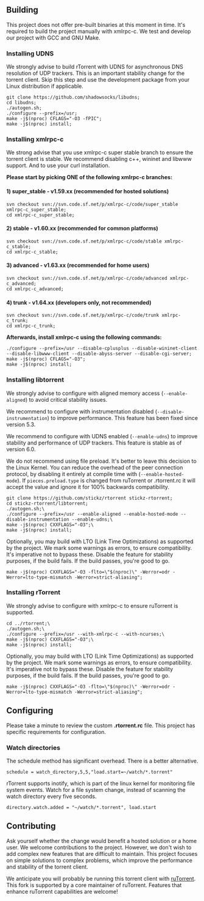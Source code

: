 ## Building
This project does not offer pre-built binaries at this moment in time. It's required to build the project manually with xmlrpc-c. We test and develop our project with GCC and GNU Make.

### Installing UDNS
We strongly advise to build rTorrent with UDNS for asynchronous DNS resolution of UDP trackers. This is an important stability change for the torrent client. Skip this step and use the development package from your Linux distribution if applicable.
```
git clone https://github.com/shadowsocks/libudns;
cd libudns;
./autogen.sh;
./configure --prefix=/usr;
make -j$(nproc) CFLAGS="-O3 -fPIC";
make -j$(nproc) install;
```

### Installing xmlrpc-c
We strong advise that you use xmlrpc-c super stable branch to ensure the torrent client is stable.
We recommend disabling c++, wininet and libwww support. And to use your curl installation.

**Please start by picking ONE of the following xmlrpc-c branches:**
#### 1) super_stable - v1.59.xx (recommended for hosted solutions)
```
svn checkout svn://svn.code.sf.net/p/xmlrpc-c/code/super_stable xmlrpc-c_super_stable;
cd xmlrpc-c_super_stable;
```
#### 2) stable - v1.60.xx (recommended for common platforms)
```
svn checkout svn://svn.code.sf.net/p/xmlrpc-c/code/stable xmlrpc-c_stable;
cd xmlrpc-c_stable;
```
#### 3) advanced - v1.63.xx (recommended for home users)
```
svn checkout svn://svn.code.sf.net/p/xmlrpc-c/code/advanced xmlrpc-c_advanced;
cd xmlrpc-c_advanced;
```
#### 4) trunk - v1.64.xx (developers only, not recommended)
```
svn checkout svn://svn.code.sf.net/p/xmlrpc-c/code/trunk xmlrpc-c_trunk;
cd xmlrpc-c_trunk;
```

**Afterwards, install xmlrpc-c using the following commands:**
```
./configure --prefix=/usr --disable-cplusplus --disable-wininet-client --disable-libwww-client --disable-abyss-server --disable-cgi-server;
make -j$(nproc) CFLAGS="-O3";
make -j$(nproc) install;
```

### Installing libtorrent
We strongly advise to configure with aligned memory access (`--enable-aligned`) to avoid critical stability issues.

We recommend to configure with instrumentation disabled (`--disable-instrumentation`) to improve performance. This feature has been fixed since version 5.3.

We recommend to configure with UDNS enabled (`--enable-udns`) to improve stability and performance of UDP trackers. This feature is stable as of version 6.0.

We do not recommend using file preload. It's better to leave this decision to the Linux Kernel. You can reduce the overhead of the peer connection protocol, by disabling it entirely at compile time with (`--enable-hosted-mode`). If `pieces.preload.type` is changed from ruTorrent or .rtorrent.rc it will accept the value and ignore it for 100% backwards compatibility.
```
git clone https://github.com/stickz/rtorrent stickz-rtorrent;
cd stickz-rtorrent/libtorrent;
./autogen.sh;\
./configure --prefix=/usr --enable-aligned --enable-hosted-mode --disable-instrumentation --enable-udns;\
make -j$(nproc) CXXFLAGS="-O3";\
make -j$(nproc) install;
```

Optionally, you may build with LTO (Link Time Optimizations) as supported by the project. We mark some warnings as errors, to ensure compatibility. It's imperative not to bypass these. Disable the feature for stability purposes, if the build fails. If the build passes, you're good to go.
```
make -j$(nproc) CXXFLAGS="-O3 -flto=\"$(nproc)\" -Werror=odr -Werror=lto-type-mismatch -Werror=strict-aliasing";
```

### Installing rTorrent
We strongly advise to configure with xmlrpc-c to ensure ruTorrent is supported.
```
cd ../rtorrent;\
./autogen.sh;\
./configure --prefix=/usr --with-xmlrpc-c --with-ncurses;\
make -j$(nproc) CXXFLAGS="-O3";\
make -j$(nproc) install;
```

Optionally, you may build with LTO (Link Time Optimizations) as supported by the project. We mark some warnings as errors, to ensure compatibility. It's imperative not to bypass these. Disable the feature for stability purposes, if the build fails. If the build passes, you're good to go.
```
make -j$(nproc) CXXFLAGS="-O3 -flto=\"$(nproc)\" -Werror=odr -Werror=lto-type-mismatch -Werror=strict-aliasing";
```

## Configuring
Please take a minute to review the custom **.rtorrent.rc** file. This project has specific requirements for configuration.

### Watch directories
The schedule method has significant overhead. There is a better alternative.
```
schedule = watch_directory,5,5,"load.start=~/watch/*.torrent"
```

rTorrent supports inotify, which is part of the linux kernel for monitoring file system events.
Watch for a file system change, instead of scanning the watch directory every five seconds.
```
directory.watch.added = "~/watch/*.torrent", load.start
```

## Contributing
Ask yourself whether the change would benefit a hosted solution or a home user. We welcome contributions to the project. However, we don't wish to add complex new features that are difficult to maintain. This project focuses on simple solutions to complex problems, which improve the performance and stability of the torrent client.

We anticipate you will probably be running this torrent client with [ruTorrent](https://github.com/Novik/ruTorrent). This fork is supported by a core maintainer of ruTorrent. Features that enhance ruTorrent capabilities are welcome!
